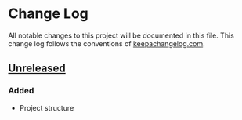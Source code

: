 # Change Log
All notable changes to this project will be documented in this file. This change log follows the conventions of [keepachangelog.com](http://keepachangelog.com/).

## [Unreleased]
### Added
- Project structure

[Unreleased]: https://github.com/ClockworksIO/rum-native
